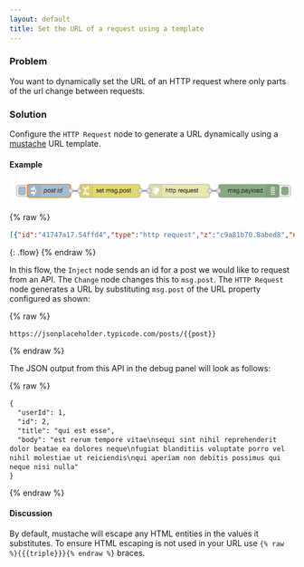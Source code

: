 ```yaml
---
layout: default
title: Set the URL of a request using a template
---
```


### Problem

You want to dynamically set the URL of an HTTP request where only parts of the url change between requests.

### Solution

Configure the <code class="node">HTTP Request</code> node to generate a URL dynamically using a [mustache](http://mustache.github.io/mustache.5.html) URL template.

#### Example

![](/images/http/set-request-url-template.png)

{% raw %}
~~~json
[{"id":"41747a17.54ffd4","type":"http request","z":"c9a81b70.8abed8","name":"","method":"GET","ret":"txt","url":"https://jsonplaceholder.typicode.com/posts/{{post}}","tls":"","x":550,"y":480,"wires":[["d682318c.36823"]]},{"id":"d682318c.36823","type":"debug","z":"c9a81b70.8abed8","name":"","active":true,"console":"false","complete":"payload","x":710,"y":480,"wires":[]},{"id":"90bfea22.dd2b98","type":"inject","z":"c9a81b70.8abed8","name":"post id","topic":"","payload":"2","payloadType":"str","repeat":"","crontab":"","once":false,"x":250,"y":480,"wires":[["e67a0cc.596d4f"]]},{"id":"e67a0cc.596d4f","type":"change","z":"c9a81b70.8abed8","name":"","rules":[{"t":"set","p":"post","pt":"msg","to":"payload","tot":"msg"}],"action":"","property":"","from":"","to":"","reg":false,"x":390,"y":480,"wires":[["41747a17.54ffd4"]]}]
~~~
{: .flow}
{% endraw %}

In this flow, the <code class="node">Inject</code> node sends an id for a post we would like to request from an API.  The <code class="node">Change</code> node changes this to `msg.post`.  The <code class="node">HTTP Request</code> node generates a URL by substituting `msg.post` of the URL property configured as shown:

{% raw %}
~~~text
https://jsonplaceholder.typicode.com/posts/{{post}}
~~~
{% endraw %}

The JSON output from this API in the debug panel will look as follows:

{% raw %}
~~~text
{
  "userId": 1,
  "id": 2,
  "title": "qui est esse",
  "body": "est rerum tempore vitae\nsequi sint nihil reprehenderit dolor beatae ea dolores neque\nfugiat blanditiis voluptate porro vel nihil molestiae ut reiciendis\nqui aperiam non debitis possimus qui neque nisi nulla"
}
~~~
{% endraw %}

#### Discussion

By default, mustache will escape any HTML entities in the values it substitutes. To ensure HTML escaping is not used in your URL use `{% raw %}{{{triple}}}{% endraw %}` braces.
